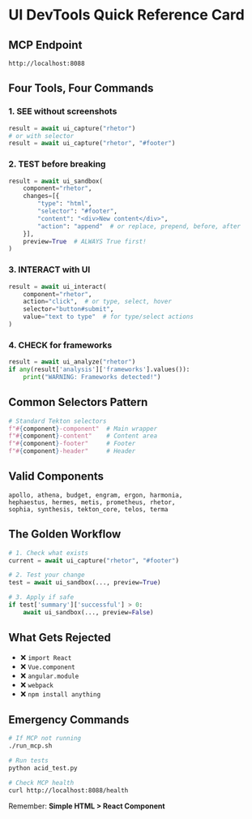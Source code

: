 # UI DevTools Quick Reference Card

## MCP Endpoint
```
http://localhost:8088
```

## Four Tools, Four Commands

### 1. SEE without screenshots
```python
result = await ui_capture("rhetor")
# or with selector
result = await ui_capture("rhetor", "#footer")
```

### 2. TEST before breaking
```python
result = await ui_sandbox(
    component="rhetor",
    changes=[{
        "type": "html",
        "selector": "#footer",
        "content": "<div>New content</div>",
        "action": "append"  # or replace, prepend, before, after
    }],
    preview=True  # ALWAYS True first!
)
```

### 3. INTERACT with UI
```python
result = await ui_interact(
    component="rhetor",
    action="click",  # or type, select, hover
    selector="button#submit",
    value="text to type"  # for type/select actions
)
```

### 4. CHECK for frameworks
```python
result = await ui_analyze("rhetor")
if any(result['analysis']['frameworks'].values()):
    print("WARNING: Frameworks detected!")
```

## Common Selectors Pattern
```python
# Standard Tekton selectors
f"#{component}-component"  # Main wrapper
f"#{component}-content"    # Content area  
f"#{component}-footer"     # Footer
f"#{component}-header"     # Header
```

## Valid Components
```
apollo, athena, budget, engram, ergon, harmonia, 
hephaestus, hermes, metis, prometheus, rhetor, 
sophia, synthesis, tekton_core, telos, terma
```

## The Golden Workflow
```python
# 1. Check what exists
current = await ui_capture("rhetor", "#footer")

# 2. Test your change
test = await ui_sandbox(..., preview=True)

# 3. Apply if safe
if test['summary']['successful'] > 0:
    await ui_sandbox(..., preview=False)
```

## What Gets Rejected
- ❌ `import React`
- ❌ `Vue.component`
- ❌ `angular.module`
- ❌ `webpack`
- ❌ `npm install anything`

## Emergency Commands
```bash
# If MCP not running
./run_mcp.sh

# Run tests
python acid_test.py

# Check MCP health
curl http://localhost:8088/health
```

Remember: **Simple HTML > React Component**